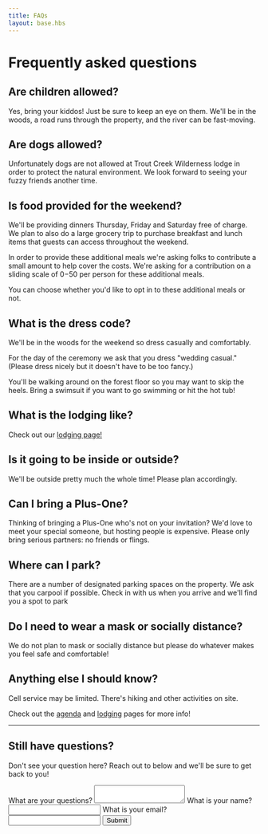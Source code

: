 ```yaml
---
title: FAQs
layout: base.hbs
---
```


<link rel="stylesheet" href="/styles/faqs.css" />
<link rel="stylesheet" href="/styles/form.css" />

# Frequently asked questions

## Are children allowed?

Yes, bring your kiddos! Just be sure to keep an eye on them. We'll be in the woods, a road runs through the property, and the river can be fast-moving.

## Are dogs allowed?

Unfortunately dogs are not allowed at Trout Creek Wilderness lodge in order to protect the natural environment. We look forward to seeing your fuzzy friends another time.

## Is food provided for the weekend?

We'll be providing dinners Thursday, Friday and Saturday free of charge.
We plan to also do a large grocery trip to purchase breakfast and lunch
items that guests can access throughout the weekend.

In order to provide these additional meals we're asking folks to contribute
a small amount to help cover the costs. We're asking for a contribution
on a sliding scale of $0-$50 per person for these additional meals.

You can choose whether you'd like to opt in to these additional meals or not.

## What is the dress code?

We'll be in the woods for the weekend so dress casually and comfortably.

For the day of the ceremony we ask that you dress "wedding casual."
(Please dress nicely but it doesn't have to be too fancy.)

You'll be walking around on the forest floor so you may want to skip the heels.
Bring a swimsuit if you want to go swimming or hit the hot tub!

## What is the lodging like?

Check out our [lodging page!](/lodging)

## Is it going to be inside or outside?

We'll be outside pretty much the whole time! Please plan accordingly.

## Can I bring a Plus-One?

Thinking of bringing a Plus-One who's not on your invitation?
We'd love to meet your special someone, but hosting people is expensive.
Please only bring serious partners: no friends or flings.

## Where can I park?

There are a number of designated parking spaces on the property. We ask that you
carpool if possible. Check in with us when you arrive and we'll find you a spot
to park

## Do I need to wear a mask or socially distance?

We do not plan to mask or socially distance but please do whatever makes you feel
safe and comfortable!

## Anything else I should know?

Cell service may be limited. There's hiking and other activities on site.

Check out the [agenda](/agenda) and [lodging](/lodging) pages for more info!

---

## Still have questions?

Don't see your question here? Reach out to below and we'll be sure to get back to you!

<form  
  name="faqs"
  action="/thank-you-faqs"
  method="POST"
  data-netlify="true"
  netlify
  class="rhythm"
>
  <label>
    <span>What are your questions?</span>
    <textarea name="question" required></textarea>
  </label>
  <label>
    <span>What is your name?</span>
    <input type="text" name="name" />
  </label>
  <label>
    <span>What is your email?</span>
    <input type="email" name="email" />
  </label>

  <button type="submit" class="button">
    <span class="button-back"></span>
    <span class="button-front">
      <span class="button-text">Submit</span>
    </span>
  </button>
</form>

